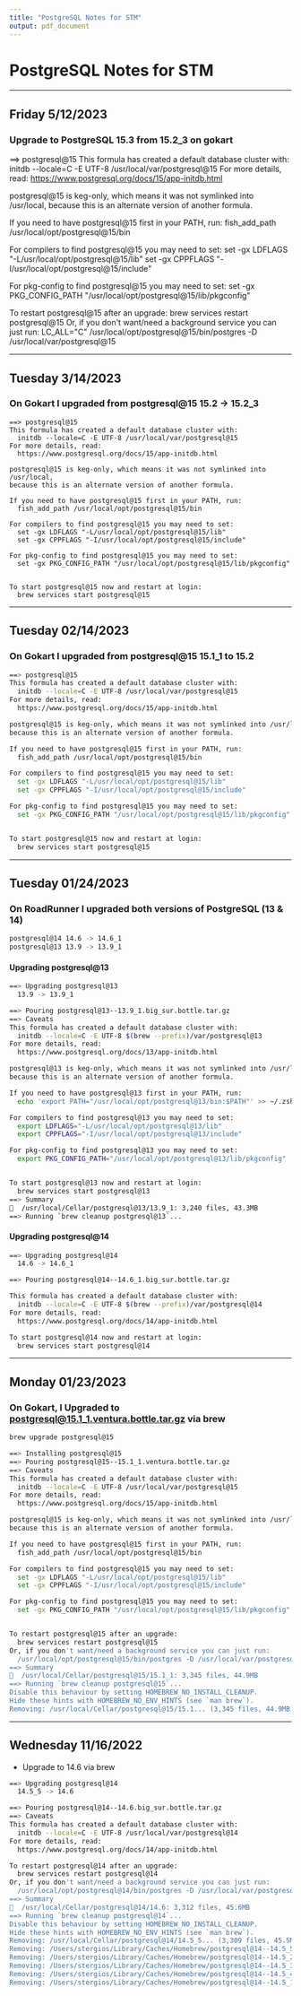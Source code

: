 ```yaml
---
title: "PostgreSQL Notes for STM"
output: pdf_document
---
```


# PostgreSQL Notes for STM

---

## Friday 5/12/2023
### Upgrade to PostgreSQL 15.3  from 15.2_3 on gokart

==> postgresql@15
This formula has created a default database cluster with:
  initdb --locale=C -E UTF-8 /usr/local/var/postgresql@15
For more details, read:
  https://www.postgresql.org/docs/15/app-initdb.html

postgresql@15 is keg-only, which means it was not symlinked into /usr/local,
because this is an alternate version of another formula.

If you need to have postgresql@15 first in your PATH, run:
  fish_add_path /usr/local/opt/postgresql@15/bin

For compilers to find postgresql@15 you may need to set:
  set -gx LDFLAGS "-L/usr/local/opt/postgresql@15/lib"
  set -gx CPPFLAGS "-I/usr/local/opt/postgresql@15/include"

For pkg-config to find postgresql@15 you may need to set:
  set -gx PKG_CONFIG_PATH "/usr/local/opt/postgresql@15/lib/pkgconfig"

To restart postgresql@15 after an upgrade:
  brew services restart postgresql@15
Or, if you don't want/need a background service you can just run:
  LC_ALL="C" /usr/local/opt/postgresql@15/bin/postgres -D /usr/local/var/postgresql@15


---

## Tuesday 3/14/2023

### On Gokart I upgraded from postgresql@15 15.2 -> 15.2_3

```
==> postgresql@15
This formula has created a default database cluster with:
  initdb --locale=C -E UTF-8 /usr/local/var/postgresql@15
For more details, read:
  https://www.postgresql.org/docs/15/app-initdb.html

postgresql@15 is keg-only, which means it was not symlinked into /usr/local,
because this is an alternate version of another formula.

If you need to have postgresql@15 first in your PATH, run:
  fish_add_path /usr/local/opt/postgresql@15/bin

For compilers to find postgresql@15 you may need to set:
  set -gx LDFLAGS "-L/usr/local/opt/postgresql@15/lib"
  set -gx CPPFLAGS "-I/usr/local/opt/postgresql@15/include"

For pkg-config to find postgresql@15 you may need to set:
  set -gx PKG_CONFIG_PATH "/usr/local/opt/postgresql@15/lib/pkgconfig"


To start postgresql@15 now and restart at login:
  brew services start postgresql@15
```

---

## Tuesday 02/14/2023

### On Gokart I upgraded from postgresql@15 15.1_1 to 15.2

```sh
==> postgresql@15
This formula has created a default database cluster with:
  initdb --locale=C -E UTF-8 /usr/local/var/postgresql@15
For more details, read:
  https://www.postgresql.org/docs/15/app-initdb.html

postgresql@15 is keg-only, which means it was not symlinked into /usr/local,
because this is an alternate version of another formula.

If you need to have postgresql@15 first in your PATH, run:
  fish_add_path /usr/local/opt/postgresql@15/bin

For compilers to find postgresql@15 you may need to set:
  set -gx LDFLAGS "-L/usr/local/opt/postgresql@15/lib"
  set -gx CPPFLAGS "-I/usr/local/opt/postgresql@15/include"

For pkg-config to find postgresql@15 you may need to set:
  set -gx PKG_CONFIG_PATH "/usr/local/opt/postgresql@15/lib/pkgconfig"


To start postgresql@15 now and restart at login:
  brew services start postgresql@15
```

---

## Tuesday 01/24/2023

### On RoadRunner I upgraded both versions of PostgreSQL (13 & 14)

```sh
postgresql@14 14.6 -> 14.6_1
postgresql@13 13.9 -> 13.9_1
```

#### Upgrading postgresql@13

```sh
==> Upgrading postgresql@13
  13.9 -> 13.9_1

==> Pouring postgresql@13--13.9_1.big_sur.bottle.tar.gz
==> Caveats
This formula has created a default database cluster with:
  initdb --locale=C -E UTF-8 $(brew --prefix)/var/postgresql@13
For more details, read:
  https://www.postgresql.org/docs/13/app-initdb.html

postgresql@13 is keg-only, which means it was not symlinked into /usr/local,
because this is an alternate version of another formula.

If you need to have postgresql@13 first in your PATH, run:
  echo 'export PATH="/usr/local/opt/postgresql@13/bin:$PATH"' >> ~/.zshrc

For compilers to find postgresql@13 you may need to set:
  export LDFLAGS="-L/usr/local/opt/postgresql@13/lib"
  export CPPFLAGS="-I/usr/local/opt/postgresql@13/include"

For pkg-config to find postgresql@13 you may need to set:
  export PKG_CONFIG_PATH="/usr/local/opt/postgresql@13/lib/pkgconfig"


To start postgresql@13 now and restart at login:
  brew services start postgresql@13
==> Summary
🍺  /usr/local/Cellar/postgresql@13/13.9_1: 3,240 files, 43.3MB
==> Running `brew cleanup postgresql@13`...
```




#### Upgrading postgresql@14

```sh
==> Upgrading postgresql@14
  14.6 -> 14.6_1

==> Pouring postgresql@14--14.6_1.big_sur.bottle.tar.gz

This formula has created a default database cluster with:
  initdb --locale=C -E UTF-8 $(brew --prefix)/var/postgresql@14
For more details, read:
  https://www.postgresql.org/docs/14/app-initdb.html

To start postgresql@14 now and restart at login:
  brew services start postgresql@14
```

--- 

## Monday 01/23/2023

### On Gokart, I Upgraded to postgresql@15.1_1.ventura.bottle.tar.gz  via brew 

```sh
brew upgrade postgresql@15

==> Installing postgresql@15
==> Pouring postgresql@15--15.1_1.ventura.bottle.tar.gz
==> Caveats
This formula has created a default database cluster with:
  initdb --locale=C -E UTF-8 /usr/local/var/postgresql@15
For more details, read:
  https://www.postgresql.org/docs/15/app-initdb.html

postgresql@15 is keg-only, which means it was not symlinked into /usr/local,
because this is an alternate version of another formula.

If you need to have postgresql@15 first in your PATH, run:
  fish_add_path /usr/local/opt/postgresql@15/bin

For compilers to find postgresql@15 you may need to set:
  set -gx LDFLAGS "-L/usr/local/opt/postgresql@15/lib"
  set -gx CPPFLAGS "-I/usr/local/opt/postgresql@15/include"

For pkg-config to find postgresql@15 you may need to set:
  set -gx PKG_CONFIG_PATH "/usr/local/opt/postgresql@15/lib/pkgconfig"


To restart postgresql@15 after an upgrade:
  brew services restart postgresql@15
Or, if you don't want/need a background service you can just run:
  /usr/local/opt/postgresql@15/bin/postgres -D /usr/local/var/postgresql@15
==> Summary
🍺  /usr/local/Cellar/postgresql@15/15.1_1: 3,345 files, 44.9MB
==> Running `brew cleanup postgresql@15`...
Disable this behaviour by setting HOMEBREW_NO_INSTALL_CLEANUP.
Hide these hints with HOMEBREW_NO_ENV_HINTS (see `man brew`).
Removing: /usr/local/Cellar/postgresql@15/15.1... (3,345 files, 44.9MB)

```

---

## Wednesday 11/16/2022

* Upgrade to 14.6 via brew 

```sh
==> Upgrading postgresql@14
  14.5_5 -> 14.6

==> Pouring postgresql@14--14.6.big_sur.bottle.tar.gz
==> Caveats
This formula has created a default database cluster with:
  initdb --locale=C -E UTF-8 /usr/local/var/postgresql@14
For more details, read:
  https://www.postgresql.org/docs/14/app-initdb.html

To restart postgresql@14 after an upgrade:
  brew services restart postgresql@14
Or, if you don't want/need a background service you can just run:
  /usr/local/opt/postgresql@14/bin/postgres -D /usr/local/var/postgresql@14
==> Summary
🍺  /usr/local/Cellar/postgresql@14/14.6: 3,312 files, 45.6MB
==> Running `brew cleanup postgresql@14`...
Disable this behaviour by setting HOMEBREW_NO_INSTALL_CLEANUP.
Hide these hints with HOMEBREW_NO_ENV_HINTS (see `man brew`).
Removing: /usr/local/Cellar/postgresql@14/14.5_5... (3,309 files, 45.5MB)
Removing: /Users/stergios/Library/Caches/Homebrew/postgresql@14--14.5_5... (11.6MB)
Removing: /Users/stergios/Library/Caches/Homebrew/postgresql@14--14.5_2... (11.6MB)
Removing: /Users/stergios/Library/Caches/Homebrew/postgresql@14--14.5_3... (11.6MB)
Removing: /Users/stergios/Library/Caches/Homebrew/postgresql@14--14.5_4... (11.6MB)
Removing: /Users/stergios/Library/Caches/Homebrew/postgresql@14--14.5_1... (11.6MB)
```
